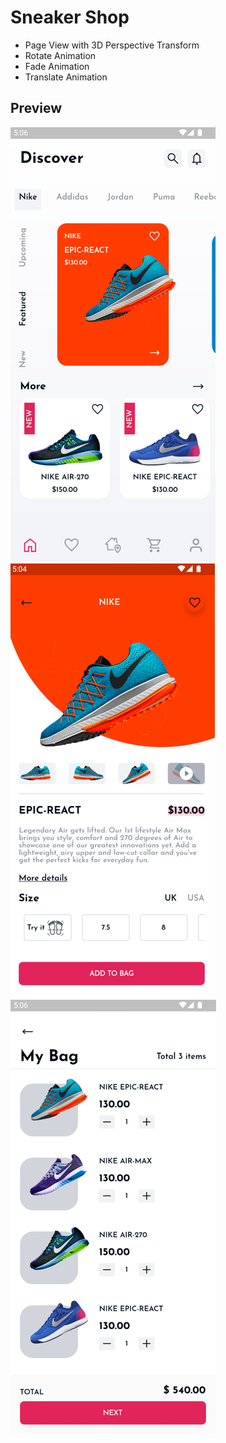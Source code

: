 # Sneaker Shop
- Page View with 3D Perspective Transform
- Rotate Animation
- Fade Animation
- Translate Animation

## Preview
![](assets/screenshots/home_page.png)
![](assets/screenshots/detail_page.png)
![](assets/screenshots/bag_page.png)
